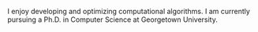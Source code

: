 I enjoy developing and optimizing computational algorithms. I am currently pursuing a Ph.D. in Computer Science at Georgetown University.
